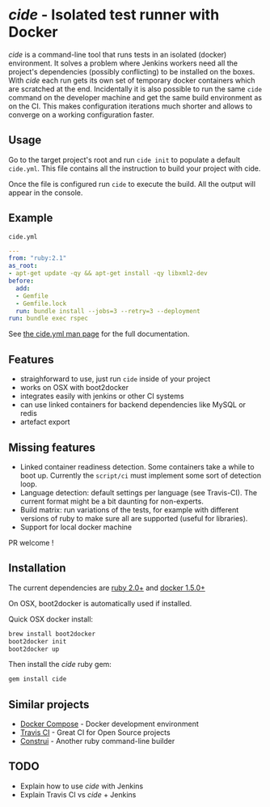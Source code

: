 *cide* - Isolated test runner with Docker
=========================================

*cide* is a command-line tool that runs tests in an isolated (docker)
environment. It solves a problem where Jenkins workers need all the project's
dependencies (possibly conflicting) to be installed on the boxes. With *cide*
each run gets its own set of temporary docker containers which are scratched
at the end. Incidentally it is also possible to run the same `cide` command on
the developer machine and get the same build environment as on the CI. This
makes configuration iterations much shorter and allows to converge on a
working configuration faster.

Usage
-----

Go to the target project's root and run `cide init` to populate a default
`cide.yml`. This file contains all the instruction to build your project with
cide.

Once the file is configured run `cide` to execute the build. All the output
will appear in the console.

Example
-------

`cide.yml`
```yaml
---
from: "ruby:2.1"
as_root:
- apt-get update -qy && apt-get install -qy libxml2-dev
before:
  add:
  - Gemfile
  - Gemfile.lock
  run: bundle install --jobs=3 --retry=3 --deployment
run: bundle exec rspec
```

See [the cide.yml man page](man/cide.yml.1.md) for the full documentation.

Features
--------

* straighforward to use, just run `cide` inside of your project
* works on OSX with boot2docker
* integrates easily with jenkins or other CI systems
* can use linked containers for backend dependencies like MySQL or redis
* artefact export

Missing features
----------------

* Linked container readiness detection. Some containers take a while to boot
  up. Currently the `script/ci` must implement some sort of detection loop.
* Language detection: default settings per language (see Travis-CI). The
  current format might be a bit daunting for non-experts.
* Build matrix: run variations of the tests, for example with different
  versions of ruby to make sure all are supported (useful for libraries).
* Support for local docker machine

PR welcome !

Installation
------------

The current dependencies are [ruby
2.0+](https://www.ruby-lang.org/en/documentation/installation/) and [docker
1.5.0+](https://docs.docker.com/installation/#installation)

On OSX, boot2docker is automatically used if installed.

Quick OSX docker install:
```sh
brew install boot2docker
boot2docker init
boot2docker up
```

Then install the *cide* ruby gem:
```sh
gem install cide
```

Similar projects
----------------

* [Docker Compose](https://docs.docker.com/compose/) - Docker development environment
* [Travis CI](https://travis-ci.org/) - Great CI for Open Source projects
* [Construi](https://github.com/lstephen/construi) - Another ruby command-line builder

TODO
----

* Explain how to use *cide* with Jenkins
* Explain Travis CI vs *cide* + Jenkins

